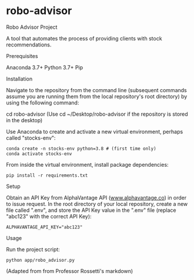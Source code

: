 # robo-advisor

Robo Advisor Project

A tool that automates the process of providing clients with stock recommendations.

Prerequisites

Anaconda 3.7+ Python 3.7+ Pip

Installation

Navigate to the repository from the command line (subsequent commands assume you are running them from the local repository's root directory) by using the following command:

cd robo-advisor
(Use cd ~/Desktop/robo-advisor if the repository is stored in the desktop)

Use Anaconda to create and activate a new virtual environment, perhaps called "stocks-env":

    conda create -n stocks-env python=3.8 # (first time only)
    conda activate stocks-env

From inside the virtual environment, install package dependencies:

    pip install -r requirements.txt

Setup

Obtain an API Key from AlphaVantage API (www.alphavantage.co) in order to issue request. In the root directory of your local repository, create a new file called ".env", and store the API Key value in the ".env" file (replace "abc123" with the correct API Key):

    ALPHAVANTAGE_API_KEY="abc123"

Usage

Run the project script:

    python app/robo_advisor.py

(Adapted from from Professor Rossetti's markdown)